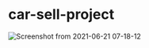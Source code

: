 # car-sell-project
![Screenshot from 2021-06-21 07-18-12](https://user-images.githubusercontent.com/85062204/122696932-e45ea280-d261-11eb-9468-143418471fde.png)
